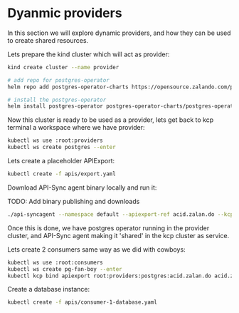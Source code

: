 # Dyanmic providers 

In this section we will explore dynamic providers, and how they can be used to create shared resources.

Lets prepare the kind cluster which will act as provider:

```bash
kind create cluster --name provider
```

```bash
# add repo for postgres-operator
helm repo add postgres-operator-charts https://opensource.zalando.com/postgres-operator/charts/postgres-operator

# install the postgres-operator
helm install postgres-operator postgres-operator-charts/postgres-operator
```

Now this cluster is ready to be used as a provider, lets get back to kcp terminal a workspace where we have provider:

```bash
kubectl ws use :root:providers
kubectl ws create postgres --enter
```

Lets create a placeholder APIExport:

```bash
kubectl create -f apis/export.yaml
```

Download API-Sync agent binary locally and run it:

TODO: Add binary publishing and downloads

```bash
./api-syncagent --namespace default --apiexport-ref acid.zalan.do --kcp-kubeconfig=$KCP_KUBECONFIG
```

Once this is done, we have postgres operator running in the provider cluster, and API-Sync agent making it 'shared' in the kcp cluster as service.

Lets create 2 consumers same way as we did with cowboys:

```bash
kubectl ws use :root:consumers
kubectl ws create pg-fan-boy --enter
kubectl kcp bind apiexport root:providers:postgres:acid.zalan.do acid.zalan.do 
```

Create a database instance:

```bash
kubectl create -f apis/consumer-1-database.yaml
```
